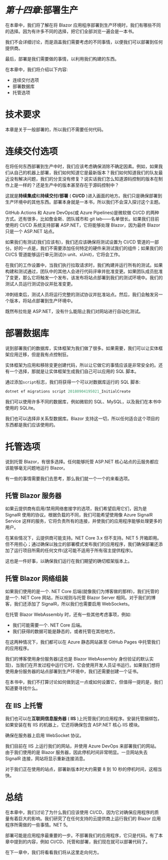# *第十四章*:部署生产

在本章中，我们将了解在将 Blazor 应用程序部署到生产环境时，我们有哪些不同的选择。因为有许多不同的选择，把它们全部浏览一遍会是一本书。

我们不会详细讨论，而是涵盖我们需要考虑的不同事情，以便我们可以部署到任何提供商。

最后，部署是我们需要做的事情，以利用我们构建的东西。

在本章中，我们将介绍以下内容:

*   连续交付选项
*   部署数据库
*   托管选项

# 技术要求

本章是关于一般部署的，所以我们不需要任何代码。

# 连续交付选项

在将任何东西部署到生产中时，我们应该考虑确保消除不确定因素。例如，如果我们从自己的机器上部署，我们如何知道它是最新版本？我们如何知道我们的队友最近没有解决问题，我们的分支没有修复？说实话我们怎么知道源码控制的版本在制作上是一样的？还是生产中的版本甚至存在于源码控制中？

这就是**持续集成**和**持续交付/部署** ( **CI/CD** )进入画面的地方。我们只是确保部署到生产环境中的其他东西。部署本身就是一本书，所以我们不会深入探讨这个主题。

GitHub Actions 和 Azure DevOps(或 Azure Pipelines)是微软做 CI/CD 的两种方式。还有很多，比如詹金斯、团队城市和 git lab——名单很长。如果我们目前使用的 CI/CD 系统支持部署 ASP.NET，它将能够处理 Blazor，因为最终 Blazor 只是一个 ASP.NET 站点。

如果我们有测试(我们应该有)，我们还应该确保将测试设置为 CI/CD 管道的一部分。好的一点是，我们不需要添加任何特定的硬件来测试我们的组件；如果我们的 CI/CS 管道能够运行单元测试(n unit、xUnit)，它将会工作。

在我们的工作设置中，当我们执行拉取请求时，我们构建并运行所有的测试。如果构建和测试通过，团队中的其他人会进行代码评审并批准变更。如果团队成员批准了变更，那么它将触发一个发布，该发布将站点部署到我们的测试环境中。我们的测试人员运行测试协议并批准变更。

冲刺结束后，测试人员将运行完整的测试协议并批准站点。然后，我们会触发另一个版本，将站点部署到生产环境中。

既然布拉佐是 ASP.NET，没有什么能阻止我们对网站进行自动化测试。

# 部署数据库

说到部署我们的数据库，实体框架为我们做了很多。如果需要，我们可以让实体框架应用迁移，但是我有点控制狂。

实体框架为应用和移除变更创建代码，所以让它做它的事情应该是非常安全的。还有一个选择，那就是让实体框架生成我们自己可以应用的 SQL 脚本。

通过添加`script`标志，我们将获得一个可以对数据库运行的 SQL 脚本:

```cs
dotnet ef migrations script 20180904195021_InitialCreate
```

我们可以使用许多不同的数据库，例如微软的 SQL、MySQL，以及我们在本书中使用的 SQLite。

我们也可以选择非关系型数据库。Blazor 支持这一切，所以任何适合这个项目的东西都是我们应该使用的。

# 托管选项

说到托管 Blazor，有很多选择。任何能够托管 ASP.NET 核心站点的云服务都应该能够毫无问题地运行 Blazor。

有一些的事情需要我们去思考，那么我们就一个一个的来看选项。

## 托管 Blazor 服务器

如果云提供商有启用/禁用网络套接字的选项，我们希望启用它们，因为是 SignalR 使用的协议。根据负载的不同，我们可能希望使用像 Azure SignalR Service 这样的服务，它将负责所有的连接，并使我们的应用程序能够处理更多的用户。

在某些情况下，云提供商可能支持。NET Core 3.x 但不支持。NET 5 开箱即用。但不用担心；通过确保以独立的部署模式发布我们的应用程序，我们确保部署还添加了运行项目所需的任何文件(这可能不适用于所有宿主提供程序)。

这也是一件好事，以确保我们运行在我们期望的确切框架版本上。

## 托管 Blazor 网络组装

如果我们使用的是一个. NET Core 后端(就像我们为博客做的那样)，我们托管的是一个. NET Core 网站，所以规则与托管 Blazor Server 相同。对于我们的博客，我们还添加了 SignalR，所以我们也需要启用 WebSockets。

在托管 Blazor WebAssembly 时，还有一些其他考虑事项，例如:

*   我们可能需要一个. NET Core 后端。
*   我们获得的数据可能是静态的，或者托管在其他地方。

在这两种情况下，我们都可以在 Azure 静态网站甚至 GitHub Pages 中托管我们的应用程序。

我们的博客使用身份服务器(这也是 Blazor WebAssembly 身份验证的默认实现)，当我们在开发过程中运行它时，它会使用开发人员证书运行。如果我们想将使用身份服务器的站点部署到生产环境中，我们还需要创建一个证书。

在本书中，我们不打算讨论如何做到这一点或如何设置它，但值得一提的是，我们知道要寻找什么。

## 在 IIS 上托管

我们也可以在**互联网信息服务器** ( **IIS** )上托管我们的应用程序。安装托管捆绑包，如果安装在有 IIS 的机器上，它还将确保包含 ASP.NET 核心 IIS 模块。

确保在服务器上启用 WebSocket 协议。

我们目前在 IIS 上运行我们的网站，并使用 Azure DevOps 来部署我们的网站。由于我们使用的是 Blazor 服务器，因此停机时间非常明显。一旦网站失去 SignalR 连接，网站将显示重新连接消息。

对于我们正在使用的站点，部署新版本时大约需要 8 到 10 秒的停机时间，这相当快。

# 总结

在本章中，我们讨论了为什么我们应该使用 CI/CD，因为它对确保应用程序的质量有着巨大的影响。我们研究了在任何支持的云提供商上运行我们的 Blazor 应用程序所需做的一些事情。NET 5。

部署可能是应用程序最重要的一步。不部署我们的应用程序，它只是代码。有了本章中提到的内容，例如 CI/CD、托管和部署，我们现在就可以部署代码了。

在下一章中，我们将看看我们将从这里走向何方。